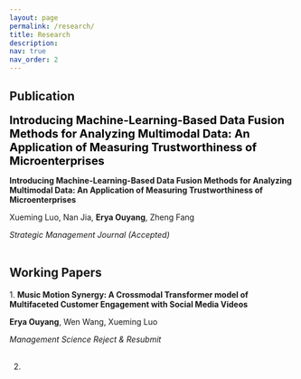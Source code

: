 ```yaml
---
layout: page
permalink: /research/
title: Research
description: 
nav: true
nav_order: 2
---
```

<!-- _pages/publications.md -->
<div class="Publications">
<h2>Publication</h2>

<span style="color:black;font-weight:700;font-size:20px">
    Introducing Machine-Learning-Based Data Fusion Methods for Analyzing Multimodal Data: An Application of Measuring Trustworthiness of Microenterprises
</span>

<strong>Introducing Machine-Learning-Based Data Fusion Methods for Analyzing Multimodal Data: An Application of Measuring Trustworthiness of Microenterprises</strong><br>
       
Xueming Luo, Nan Jia, <strong>Erya Ouyang</strong>, Zheng Fang<br>
   
<em>Strategic Management Journal (Accepted)</em><br><br>


</div>

<div class="Working Papers">
<h2>Working Papers</h2>
1. <strong>Music Motion Synergy: A Crossmodal Transformer model of Multifaceted Customer Engagement with Social Media Videos</strong><br>

   <strong>Erya Ouyang</strong>, Wen Wang, Xueming Luo

   <em>Management Science Reject & Resubmit</em><br><br>


2. 

</div>
